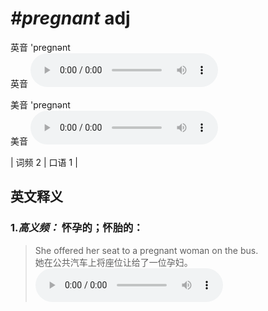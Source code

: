 # ***\#pregnant*** adj
英音 'preɡnənt  
英音
<audio src="./media/pregnant-B.aac" controls="controls"></audio>

美音 'preɡnənt  
美音
<audio src="./media/pregnant.aac" controls="controls"></audio>



| 词频 2 | 口语 1 |  

英文释义
---
### 1.*高义频：* **怀孕的；怀胎的：**  

 > She offered her seat to a pregnant woman on the bus.  
 > 她在公共汽车上将座位让给了一位孕妇。    
<audio src="./media/pregnant-1.aac" controls="controls"></audio>


